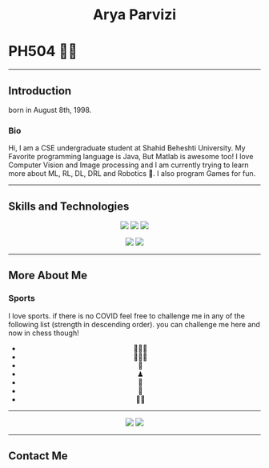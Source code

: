 <h1 align="center">
	Arya Parvizi
</h1>

# PH504 👨‍💻
---
## Introduction

born in August 8th, 1998.

### Bio
Hi, 
I am a CSE undergraduate student at Shahid Beheshti University. 
My Favorite programming language is Java, But Matlab is awesome too! 
I love Computer Vision and Image processing 
and I am currently trying to learn more about ML, RL, DL, DRL and Robotics 🤖. 
I also program Games for fun.

---
## Skills and Technologies
<div align="center">

[![](https://img.shields.io/badge/-Java-orange?style=for-the-badge&logo=java)](https://www.java.com/)
[![](https://img.shields.io/badge/-python3-orange?style=for-the-badge&logo=python)](https://www.python.org/)
[![](https://img.shields.io/badge/-c++-orange?style=for-the-badge&logo=cpp)](https://www.cplusplus.com/)

[![](https://img.shields.io/badge/-Matlab-orange?style=for-the-badge&logo=matlab)](https://matlab.mathworks.com/)
[![](https://img.shields.io/badge/-Mathematica-orange?style=for-the-badge&logo=wolfram-mathematica)](https://www.cplusplus.com/)
</div>

---
## More About Me


### Sports
I love sports. if there is no COVID feel free to challenge me in any of the following list (strength in descending order). you can challenge me here and now in chess though!
<div align="center">

- 🚴🏻‍♂️
- 🏊🏻‍♂️
- 🏸
- ♟
- 🏓
- 🏐
- 🤼‍♂️
</div>

---
<div align="center">

[![](https://img.shields.io/badge/-violin-violet?style=for-the-badge&label=%f0%9f%8e%bb)](https://youtu.be/6qOXw5ySxpQ?t=141)
[![](https://img.shields.io/badge/-violin-violet?style=for-the-badge&label=%f0%9f%8e%bb)](https://www.google.com/url?sa=t&rct=j&q=&esrc=s&source=web&cd=&cad=rja&uact=8&ved=2ahUKEwiLp-_YuYvvAhUOV8AKHc-jCnUQFjAFegQIMBAD&url=https%3A%2F%2Fen.wikipedia.org%2Fwiki%2FPizza&usg=AOvVaw2ZdHFN3Sn5DadwN1fuAvjs)
</div>

---
## Contact Me
<div align="center">
<!--
[![](https://img.shields.io/badge/-gmail-white?style=for-the-badge&logo=gmail)](aresparvizi@gmail.com)
[![](https://img.shields.io/badge/-twitter-lightblue?style=for-the-badge&logo=twitter)](https://twitter.com/majfish1)
[![](https://img.shields.io/badge/-instagram-pink?style=for-the-badge&logo=instagram)](https://www.instagram.com/aryaparvizi/)
[![](https://img.shields.io/badge/-telegram-lightblue?style=for-the-badge&logo=telegram)](https://t.me/aph504)
[![](https://img.shields.io/badge/-linkedin-blue?style=for-the-badge&logo=linkedin)](https://www.linkedin.com/in/arya-parvizi-a37122151/)
[![](https://img.shields.io/badge/-stackoverflow-darkgrey?style=for-the-badge&logo=stackoverflow)](https://stackoverflow.com/users/9434371/arya-parvizi)
[![](https://img.shields.io/badge/-duolingo-lightgreen?style=for-the-badge&logo=duolingo)](https://www.duolingo.com/profile/Arya215960)-->
</div>

